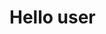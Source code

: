 
<html lang="en">
<head>
    <meta charset="UTF-8">
    <meta name="viewport" content="width=device-width, initial-scale=1.0">
    <title>Pinterest Automation</title>
</head>
<body>
<h1>Hello user  </h1>
</body>
</html>
